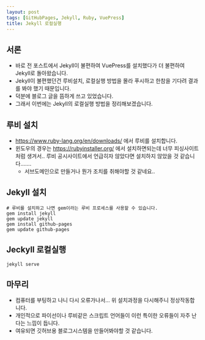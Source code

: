 ```yaml
---
layout: post
tags: [GitHubPages, Jekyll, Ruby, VuePress]
title: Jekyll 로컬실행
---
```


## 서론
- 바로 전 포스트에서 Jekyll이 불편하여 VuePress를 설치했다가 더 불편하여 Jekyll로 돌아왔습니다.
- Jekyll이 불편했던건 루비설치, 로컬실행 방법을 몰라 푸시하고 한참을 기다려 결과를 봐야 했기 때문입니다.
- 덕분에 블로그 글을 뜸하게 쓰고 있었습니다.
- 그래서 이번에는 Jekyll의 로컬실행 방법을 정리해보겠습니다.

## 루비 설치
- https://www.ruby-lang.org/en/downloads/ 에서 루비를 설치합니다.
- 윈도우의 경우는 https://rubyinstaller.org/ 에서 설치하면되는데 너무 피싱사이트 처럼 생겨서.. 루비 공시사이트에서 언급히자 않았다면 설치하지 않았을 것 같습니다.......
  - 서브도메인으로 만들거나 뭔가 조치를 취해야할 것 같네요..

## Jekyll 설치
```
# 루비를 설치하고 나면 gem이라는 루비 프로세스를 사용할 수 있습니다.
gem install jekyll
gem update jekyll
gem install github-pages
gem update github-pages
```

## Jeckyll 로컬실행
```
jekyll serve
```

## 마무리
- 컴퓨터를 부팅하고 나니 다시 오류가나서... 위 설치과정을 다시해주니 정상작동합니다.
- 개인적으로 파이선이나 루비같은 스크립트 언어들이 이런 특이한 오류들이 자주 난다는 느낌이 듭니다.
- 여유되면 깃허브용 블로그시스템을 만들어봐야할 것 같습니다.